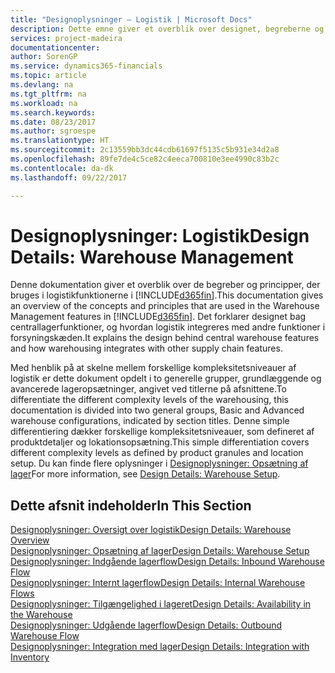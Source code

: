 ```yaml
---
title: "Designoplysninger – Logistik | Microsoft Docs"
description: Dette emne giver et overblik over designet, begreberne og principperne bag logistikfunktionerne i [!INCLUDE[d365fin](includes/d365fin_md.md)].
services: project-madeira
documentationcenter: 
author: SorenGP
ms.service: dynamics365-financials
ms.topic: article
ms.devlang: na
ms.tgt_pltfrm: na
ms.workload: na
ms.search.keywords: 
ms.date: 08/23/2017
ms.author: sgroespe
ms.translationtype: HT
ms.sourcegitcommit: 2c13559bb3dc44cdb61697f5135c5b931e34d2a8
ms.openlocfilehash: 89fe7de4c5ce82c4eeca700810e3ee4990c83b2c
ms.contentlocale: da-dk
ms.lasthandoff: 09/22/2017

---
```

# <a name="design-details-warehouse-management"></a><span data-ttu-id="1bd4c-103">Designoplysninger: Logistik</span><span class="sxs-lookup"><span data-stu-id="1bd4c-103">Design Details: Warehouse Management</span></span>
<span data-ttu-id="1bd4c-104">Denne dokumentation giver et overblik over de begreber og principper, der bruges i logistikfunktionerne i [!INCLUDE[d365fin](includes/d365fin_md.md)].</span><span class="sxs-lookup"><span data-stu-id="1bd4c-104">This documentation gives an overview of the concepts and principles that are used in the Warehouse Management features in [!INCLUDE[d365fin](includes/d365fin_md.md)].</span></span> <span data-ttu-id="1bd4c-105">Det forklarer designet bag centrallagerfunktioner, og hvordan logistik integreres med andre funktioner i forsyningskæden.</span><span class="sxs-lookup"><span data-stu-id="1bd4c-105">It explains the design behind central warehouse features and how warehousing integrates with other supply chain features.</span></span>  

<span data-ttu-id="1bd4c-106">Med henblik på at skelne mellem forskellige kompleksitetsniveauer af logistik er dette dokument opdelt i to generelle grupper, grundlæggende og avancerede lageropsætninger, angivet ved titlerne på afsnittene.</span><span class="sxs-lookup"><span data-stu-id="1bd4c-106">To differentiate the different complexity levels of the warehousing, this documentation is divided into two general groups, Basic and Advanced warehouse configurations, indicated by section titles.</span></span> <span data-ttu-id="1bd4c-107">Denne simple differentiering dækker forskellige kompleksitetsniveauer, som defineret af produktdetaljer og lokationsopsætning.</span><span class="sxs-lookup"><span data-stu-id="1bd4c-107">This simple differentiation covers different complexity levels as defined by product granules and location setup.</span></span> <span data-ttu-id="1bd4c-108">Du kan finde flere oplysninger i [Designoplysninger: Opsætning af lager](design-details-warehouse-setup.md)</span><span class="sxs-lookup"><span data-stu-id="1bd4c-108">For more information, see [Design Details: Warehouse Setup](design-details-warehouse-setup.md).</span></span>  

## <a name="in-this-section"></a><span data-ttu-id="1bd4c-109">Dette afsnit indeholder</span><span class="sxs-lookup"><span data-stu-id="1bd4c-109">In This Section</span></span>  
[<span data-ttu-id="1bd4c-110">Designoplysninger: Oversigt over logistik</span><span class="sxs-lookup"><span data-stu-id="1bd4c-110">Design Details: Warehouse Overview</span></span>](design-details-warehouse-overview.md)  
[<span data-ttu-id="1bd4c-111">Designoplysninger: Opsætning af lager</span><span class="sxs-lookup"><span data-stu-id="1bd4c-111">Design Details: Warehouse Setup</span></span>](design-details-warehouse-setup.md)  
[<span data-ttu-id="1bd4c-112">Designoplysninger: Indgående lagerflow</span><span class="sxs-lookup"><span data-stu-id="1bd4c-112">Design Details: Inbound Warehouse Flow</span></span>](design-details-inbound-warehouse-flow.md)  
[<span data-ttu-id="1bd4c-113">Designoplysninger: Internt lagerflow</span><span class="sxs-lookup"><span data-stu-id="1bd4c-113">Design Details: Internal Warehouse Flows</span></span>](design-details-internal-warehouse-flows.md)  
[<span data-ttu-id="1bd4c-114">Designoplysninger: Tilgængelighed i lageret</span><span class="sxs-lookup"><span data-stu-id="1bd4c-114">Design Details: Availability in the Warehouse</span></span>](design-details-availability-in-the-warehouse.md)  
[<span data-ttu-id="1bd4c-115">Designoplysninger: Udgående lagerflow</span><span class="sxs-lookup"><span data-stu-id="1bd4c-115">Design Details: Outbound Warehouse Flow</span></span>](design-details-outbound-warehouse-flow.md)  
[<span data-ttu-id="1bd4c-116">Designoplysninger: Integration med lager</span><span class="sxs-lookup"><span data-stu-id="1bd4c-116">Design Details: Integration with Inventory</span></span>](design-details-integration-with-inventory.md)


